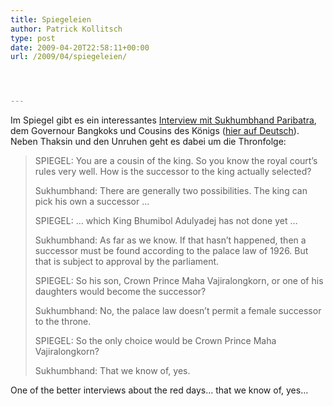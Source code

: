 ```yaml
---
title: Spiegeleien
author: Patrick Kollitsch
type: post
date: 2009-04-20T22:58:11+00:00
url: /2009/04/spiegeleien/




---
```

Im Spiegel gibt es ein interessantes [Interview mit Sukhumbhand Paribatra][1], dem Governour Bangkoks und Cousins des Königs ([hier auf Deutsch][2]). Neben Thaksin und den Unruhen geht es dabei um die Thronfolge:

> <span class="caps">SPIEGEL</span>: You are a cousin of the king. So you know the royal court&#8217;s rules very well. How is the successor to the king actually selected?
> 
> Sukhumbhand: There are generally two possibilities. The king can pick his own a successor &#8230;
> 
> <span class="caps">SPIEGEL</span>: &#8230; which King Bhumibol Adulyadej has not done yet &#8230;
> 
> Sukhumbhand: As far as we know. If that hasn&#8217;t happened, then a successor must be found according to the palace law of 1926. But that is subject to approval by the parliament.
> 
> <span class="caps">SPIEGEL</span>: So his son, Crown Prince Maha Vajiralongkorn, or one of his daughters would become the successor?
> 
> Sukhumbhand: No, the palace law doesn&#8217;t permit a female successor to the throne.
> 
> <span class="caps">SPIEGEL</span>: So the only choice would be Crown Prince Maha Vajiralongkorn?
> 
> Sukhumbhand: That we know of, yes.

One of the better interviews about the red days&#8230; that we know of, yes&#8230;

 [1]: http://www.spiegel.de/international/world/0,1518,619905,00.html
 [2]: http://www.spiegel.de/politik/ausland/0,1518,619679,00.html